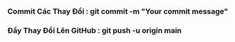 ### Commit Các Thay Đổi : git commit -m "Your commit message"
### Đẩy Thay Đổi Lên GitHub : git push -u origin main
